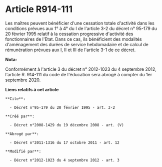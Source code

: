 # Article R914-111

Les maîtres peuvent bénéficier d'une cessation totale d'activité dans les  conditions prévues aux 1° à 4° du I de l'article
3-2 du décret n° 95-179  du 20 février 1995 relatif à la cessation progressive d'activité des  fonctionnaires de l'Etat. Dans
ce cas, ils bénéficient des modalités  d'aménagement des durées de service hebdomadaire et de calcul de rémunération  prévues
aux I, II et III de l'article 3-1 de ce décret.

**Nota:**

Conformément à l'article 3 du décret n° 2012-1023 du 4 septembre 2012, l'article R. 914-111 du code de l'éducation sera
abrogé à compter du 1er septembre 2020.

**Liens relatifs à cet article**

	**Cite**:

	  - Décret n°95-179 du 20 février 1995 - art. 3-2

	**Créé par**:

	  - Décret n°2008-1429 du 19 décembre 2008 - art. (V)

	**Abrogé par**:

	  - Décret n°2011-1316 du 17 octobre 2011 - art. 12

	**Modifié par**:

	  - Décret n°2012-1023 du 4 septembre 2012 - art. 3
